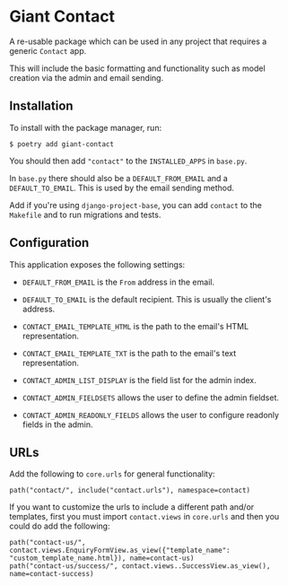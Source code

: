 # Giant Contact

A re-usable package which can be used in any project that requires a generic `Contact` app. 

This will include the basic formatting and functionality such as model creation via the admin and email sending.

## Installation

To install with the package manager, run:

    $ poetry add giant-contact

You should then add `"contact"` to the `INSTALLED_APPS` in `base.py`.  

In `base.py` there should also be a `DEFAULT_FROM_EMAIL` and a `DEFAULT_TO_EMAIL`. This is used by the email sending method.

Add if you're using `django-project-base`, you can add `contact` to the `Makefile` and to run migrations and tests.

## Configuration

This application exposes the following settings:

- `DEFAULT_FROM_EMAIL` is the `From` address in the email.
- `DEFAULT_TO_EMAIL` is the default recipient. This is usually the client's address.

- `CONTACT_EMAIL_TEMPLATE_HTML` is the path to the email's HTML representation.
- `CONTACT_EMAIL_TEMPLATE_TXT` is the path to the email's text representation.

- `CONTACT_ADMIN_LIST_DISPLAY` is the field list for the admin index.
- `CONTACT_ADMIN_FIELDSETS` allows the user to define the admin fieldset.
- `CONTACT_ADMIN_READONLY_FIELDS` allows the user to configure readonly fields in the admin.

## URLs

Add the following to `core.urls` for general functionality:

    path("contact/", include("contact.urls"), namespace=contact)

If you want to customize the urls to include a different path and/or templates, first you must import `contact.views` in `core.urls` and then you could do add the following:

    path("contact-us/", contact.views.EnquiryFormView.as_view({"template_name": "custom_template_name.html}), name=contact-us)
    path("contact-us/success/", contact.views..SuccessView.as_view(), name=contact-success)
 
